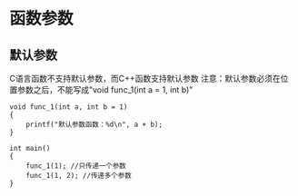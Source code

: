 # 函数参数

## 默认参数
C语言函数不支持默认参数，而C++函数支持默认参数
注意：默认参数必须在位置参数之后，不能写成"void func_1(int a = 1, int b)"
```
void func_1(int a, int b = 1)
{
	printf("默认参数函数：%d\n", a + b);
}

int main()
{
	func_1(1); //只传递一个参数
	func_1(1, 2); //传递多个参数
}
```